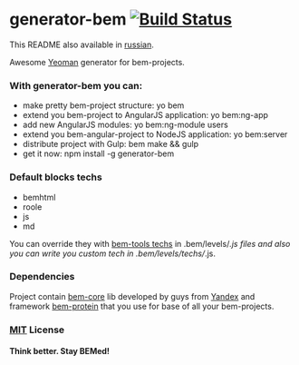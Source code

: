 # generator-bem [![Build Status](https://secure.travis-ci.org/verybigman/generator-bem.png?branch=master)](https://travis-ci.org/verybigman/generator-bem)

This README also available in [russian](https://github.com/verybigman/generator-bem/blob/master/README.ru.md).

Awesome [Yeoman](http://yeoman.io) generator for bem-projects.

### With generator-bem you can:

- make pretty bem-project structure: yo bem
- extend you bem-project to AngularJS application: yo bem:ng-app
- add new AngularJS modules: yo bem:ng-module users
- extend you bem-angular-project to NodeJS application: yo bem:server
- distribute project with Gulp: bem make && gulp
- get it now: npm install -g generator-bem

### Default blocks techs

- bemhtml
- roole
- js
- md

You can override they with [bem-tools techs](https://github.com/bem/bem-tools/tree/support/0.8.x/lib/techs/v2) in
.bem/levels/*.js files and also you can write you custom tech in .bem/levels/techs/*.js.

### Dependencies

Project contain [bem-core](https://github.com/bem/bem-core) lib developed by guys from
[Yandex](http://yandex.ru) and framework [bem-protein](https://github.com/verybigman/bem-protein)
that you use for base of all your bem-projects.

### [MIT](http://en.wikipedia.org/wiki/MIT_License) License

#### Think better. Stay BEMed!
